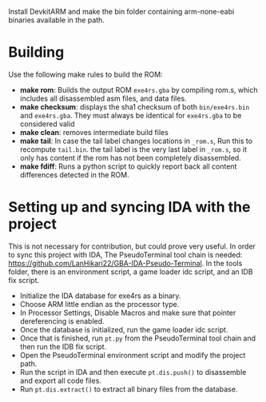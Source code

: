 Install DevkitARM and make the bin folder containing arm-none-eabi binaries available in the path.

# Building
Use the following make rules to build the ROM:
- **make rom**: Builds the output ROM `exe4rs.gba` by compiling rom.s, which includes all disassembled asm files, and data files.
- **make checksum**: displays the sha1 checksum of both `bin/exe4rs.bin` and `exe4rs.gba`. They must always be identical for `exe4rs.gba` to be considered valid
- **make clean**: removes intermediate build files
- **make tail**: In case the tail label changes locations in `_rom.s`, Run this to recompute `tail.bin`. the tail label is the very last label in `_rom.s`, so it only has content if the rom has not been completely disassembled.
- **make fdiff**: Runs a python script to quickly report back all content differences detected in the ROM.

# Setting up and syncing IDA with the project
This is not necessary for contribution, but could prove very useful. In order to sync this project with IDA, The PseudoTerminal tool chain is needed: https://github.com/LanHikari22/GBA-IDA-Pseudo-Terminal. In the tools folder, there is an environment script, a game loader idc script, and an IDB fix script.
- Initialize the IDA database for exe4rs as a binary. 
- Choose ARM little endian as the processor type.
- In Processor Settings, Disable Macros and make sure that pointer dereferencing is enabled.
- Once the database is initialized, run the game loader idc script.
- Once that is finished, run `pt.py` from the PseudoTerminal tool chain and then run the IDB fix script.
- Open the PseudoTerminal environment script and modify the project path.
- Run the script in IDA and then execute `pt.dis.push()` to disassemble and export all code files. 
- Run `pt.dis.extract()` to extract all binary files from the database.
